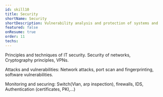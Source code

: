 ```yaml
---
id: skill10
title: Security
shortName: Security
shortDescription: Vulnerability analysis and protection of systems and networks
featured: false
onResume: true
order: 11
techs:
---
```

Principles and techniques of IT security. Security of networks, Cryptography principles, VPNs.

Attacks and vulnerabilities: Network attacks, port scan and fingerprinting, software vulnerabilities.

Monitoring and securing: Switch(Vlan, arp inspection), firewalls, IDS, Authentication (certificates, PKI,...)